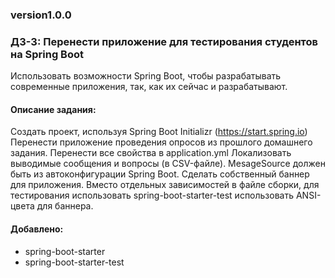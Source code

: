 ### version1.0.0
### ДЗ-3: Перенести приложение для тестирования студентов на Spring Boot

Использовать возможности Spring Boot, чтобы разрабатывать современные приложения, так, как их сейчас и разрабатывают.

#### Описание задания:
Создать проект, используя Spring Boot Initializr (https://start.spring.io)
Перенести приложение проведения опросов из прошлого домашнего задания.
Перенести все свойства в application.yml
Локализовать выводимые сообщения и вопросы (в CSV-файле). MesageSource должен быть из автоконфигурации Spring Boot.
Сделать собственный баннер для приложения.
Вместо отдельных зависимостей в файле сборки, для тестирования использовать spring-boot-starter-test
использовать ANSI-цвета для баннера.


#### Добавлено:
- spring-boot-starter
- spring-boot-starter-test